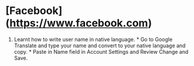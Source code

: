 # [Facebook] (https://www.facebook.com)
   1. Learnt how to write user name in native language.
     * Go to Google Translate and type your name and convert to your native language and copy.
     * Paste in Name field in Account Settings and Review Change and Save.
